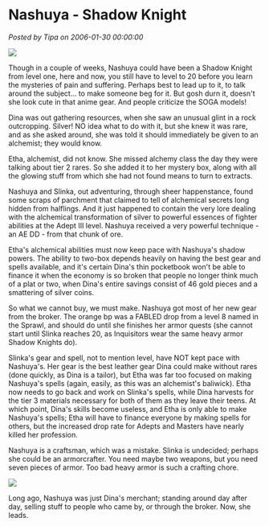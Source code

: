 # Nashuya - Shadow Knight

*Posted by Tipa on 2006-01-30 00:00:00*

![](../../../images/nash20.jpg)

Though in a couple of weeks, Nashuya could have been a Shadow Knight from level one, here and now, you still have to level to 20 before you learn the mysteries of pain and suffering. Perhaps best to lead up to it, to talk around the subject... to make someone beg for it. But gosh durn it, doesn't she look cute in that anime gear. And people criticize the SOGA models!

Dina was out gathering resources, when she saw an unusual glint in a rock outcropping. Silver! NO idea what to do with it, but she knew it was rare, and as she asked around, she was told it should immediately be given to an alchemist; they would know.

Etha, alchemist, did not know. She missed alchemy class the day they were talking about tier 2 rares. So she added it to her mystery box, along with all the glowing stuff from which she had not found means to turn to extracts.

Nashuya and Slinka, out adventuring, through sheer happenstance, found some scraps of parchment that claimed to tell of alchemical secrets long hidden from halflings. And it just happened to contain the very lore dealing with the alchemical transformation of silver to powerful essences of fighter abilities at the Adept III level. Nashuya received a very powerful technique - an AE DD - from that chunk of ore.

Etha's alchemical abilities must now keep pace with Nashuya's shadow powers. The ability to two-box depends heavily on having the best gear and spells available, and it's certain Dina's thin pocketbook won't be able to finance it when the economy is so broken that people no longer think much of a plat or two, when Dina's entire savings consist of 46 gold pieces and a smattering of silver coins.

So what we cannot buy, we must make. Nashuya got most of her new gear from the broker. The orange bp was a FABLED drop from a level 8 named in the Sprawl, and should do until she finishes her armor quests (she cannot start until Slinka reaches 20, as Inquisitors wear the same heavy armor Shadow Knights do).

Slinka's gear and spell, not to mention level, have NOT kept pace with Nashuya's. Her gear is the best leather gear Dina could make without rares (done quickly, as Dina is a tailor), but Etha was far too focused on making Nashuya's spells (again, easily, as this was an alchemist's baliwick). Etha now needs to go back and work on Slinka's spells, while Dina harvests for the tier 3 materials necessary for both of them as they leave their teens. At which point, Dina's skills become useless, and Etha is only able to make Nashuya's spells; Etha will have to finance everyone by making spells for others, but the increased drop rate for Adepts and Masters have nearly killed her profession.

Nashuya is a craftsman, which was a mistake. Slinka is undecided; perhaps she could be an armorcrafter. You need maybe two weapons, but you need seven pieces of armor. Too bad heavy armor is such a crafting chore.

![](../../../images/dinanash.jpg)

Long ago, Nashuya was just Dina's merchant; standing around day after day, selling stuff to people who came by, or through the broker. Now, she leads.
